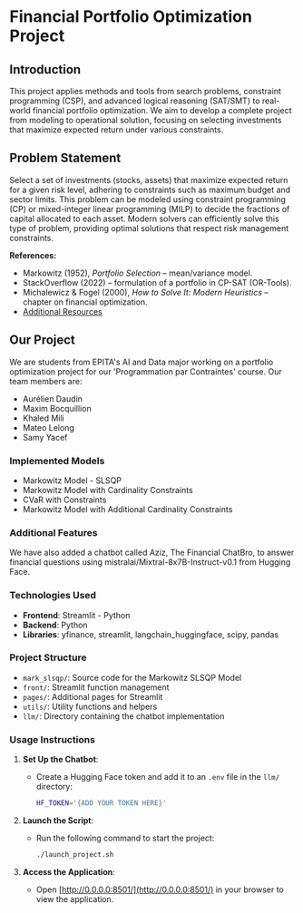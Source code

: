 # Financial Portfolio Optimization Project

## Introduction

This project applies methods and tools from search problems, constraint programming (CSP), and advanced logical reasoning (SAT/SMT) to real-world financial portfolio optimization. We aim to develop a complete project from modeling to operational solution, focusing on selecting investments that maximize expected return under various constraints.

## Problem Statement

Select a set of investments (stocks, assets) that maximize expected return for a given risk level, adhering to constraints such as maximum budget and sector limits. This problem can be modeled using constraint programming (CP) or mixed-integer linear programming (MILP) to decide the fractions of capital allocated to each asset. Modern solvers can efficiently solve this type of problem, providing optimal solutions that respect risk management constraints.

**References:**
- Markowitz (1952), *Portfolio Selection* – mean/variance model.
- StackOverflow (2022) – formulation of a portfolio in CP-SAT (OR-Tools).
- Michalewicz & Fogel (2000), *How to Solve It: Modern Heuristics* – chapter on financial optimization.
- [Additional Resources](https://drive.google.com/file/d/1KPokq-5Z_aj_T5ysXyqnFebaoefpKU-6/view?usp=sharing)

## Our Project

We are students from EPITA's AI and Data major working on a portfolio optimization project for our 'Programmation par Contraintes' course.
Our team members are:
- Aurélien Daudin
- Maxim Bocquillion
- Khaled Mili
- Mateo Lelong
- Samy Yacef

### Implemented Models

- Markowitz Model - SLSQP
- Markowitz Model with Cardinality Constraints
- CVaR with Constraints
- Markowitz Model with Additional Cardinality Constraints

### Additional Features

We have also added a chatbot called Aziz, The Financial ChatBro, to answer financial questions using mistralai/Mixtral-8x7B-Instruct-v0.1 from Hugging Face.

### Technologies Used

- **Frontend**: Streamlit - Python
- **Backend**: Python
- **Libraries**: yfinance, streamlit, langchain_huggingface, scipy, pandas

### Project Structure

- `mark_slsqp/`: Source code for the Markowitz SLSQP Model
- `front/`: Streamlit function management
- `pages/`: Additional pages for Streamlit
- `utils/`: Utility functions and helpers
- `llm/`: Directory containing the chatbot implementation

### Usage Instructions

1. **Set Up the Chatbot**:
   - Create a Hugging Face token and add it to an `.env` file in the `llm/` directory:
     ```bash
     HF_TOKEN='{ADD YOUR TOKEN HERE}'
     ```

2. **Launch the Script**:
   - Run the following command to start the project:
     ```bash
     ./launch_project.sh
     ```

3. **Access the Application**:
   - Open [http://0.0.0.0:8501/](http://0.0.0.0:8501/) in your browser to view the application.
